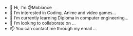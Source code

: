 - 👋 Hi, I’m @Mobiance
- 👀 I’m interested in Coding, Anime and video games...
- 🌱 I’m currently learning Diploma in computer engineering...
- 💞️ I’m looking to collaborate on ...
- 📫 You can contact me through my email ...

<!---
Mobiance/Mobiance is a ✨ special ✨ repository because its `README.md` (this file) appears on your GitHub profile.
You can click the Preview link to take a look at your changes.
--->
